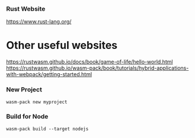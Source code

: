 ### Rust Website
https://www.rust-lang.org/

# Other useful websites
https://rustwasm.github.io/docs/book/game-of-life/hello-world.html
https://rustwasm.github.io/wasm-pack/book/tutorials/hybrid-applications-with-webpack/getting-started.html


### New Project
```
wasm-pack new myproject
```

### Build for Node
```
wasm-pack build --target nodejs
```

